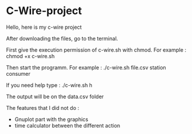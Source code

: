 # C-Wire-project

Hello, here is my c-wire project

After downloading the files, go to the terminal.

First give the execution permission of c-wire.sh with chmod.
For example : chmod +x c-wire.sh

Then start the programm.
For example : ./c-wire.sh file.csv station consumer

If you need help type : ./c-wire.sh h

The output will be on the data.csv folder


The features that I did not do :
- Gnuplot part with the graphics
- time calculator between the different action
